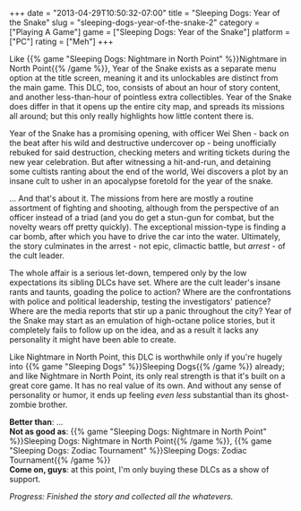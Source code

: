 +++
date = "2013-04-29T10:50:32-07:00"
title = "Sleeping Dogs: Year of the Snake"
slug = "sleeping-dogs-year-of-the-snake-2"
category = ["Playing A Game"]
game = ["Sleeping Dogs: Year of the Snake"]
platform = ["PC"]
rating = ["Meh"]
+++

Like {{% game "Sleeping Dogs: Nightmare in North Point" %}}Nightmare in North Point{{% /game %}}, Year of the Snake exists as a separate menu option at the title screen, meaning it and its unlockables are distinct from the main game.  This DLC, too, consists of about an hour of story content, and another less-than-hour of pointless extra collectibles.  Year of the Snake does differ in that it opens up the entire city map, and spreads its missions all around; but this only really highlights how little content there is.

Year of the Snake has a promising opening, with officer Wei Shen - back on the beat after his wild and destructive undercover op - being unofficially rebuked for said destruction, checking meters and writing tickets during the new year celebration.  But after witnessing a hit-and-run, and detaining some cultists ranting about the end of the world, Wei discovers a plot by an insane cult to usher in an apocalypse foretold for the year of the snake.

... And that's about it.  The missions from here are mostly a routine assortment of fighting and shooting, although from the perspective of an officer instead of a triad (and you do get a stun-gun for combat, but the novelty wears off pretty quickly).  The exceptional mission-type is finding a car bomb, after which you have to drive the car into the water.  Ultimately, the story culminates in the arrest - not epic, climactic battle, but <i>arrest</i> - of the cult leader.

The whole affair is a serious let-down, tempered only by the low expectations its sibling DLCs have set.  Where are the cult leader's insane rants and taunts, goading the police to action?  Where are the confrontations with police and political leadership, testing the investigators' patience?  Where are the media reports that stir up a panic throughout the city?  Year of the Snake may start as an emulation of high-octane police stories, but it completely fails to follow up on the idea, and as a result it lacks any personality it might have been able to create.

Like Nightmare in North Point, this DLC is worthwhile only if you're hugely into {{% game "Sleeping Dogs" %}}Sleeping Dogs{{% /game %}} already; and like Nightmare in North Point, its only real strength is that it's built on a great core game.  It has no real value of its own.  And without any sense of personality or humor, it ends up feeling <i>even less</i> substantial than its ghost-zombie brother.

<b>Better than</b>: ...  
<b>Not as good as</b>: {{% game "Sleeping Dogs: Nightmare in North Point" %}}Sleeping Dogs: Nightmare in North Point{{% /game %}}, {{% game "Sleeping Dogs: Zodiac Tournament" %}}Sleeping Dogs: Zodiac Tournament{{% /game %}}  
<b>Come on, guys</b>: at this point, I'm only buying these DLCs as a show of support.

<i>Progress: Finished the story and collected all the whatevers.</i>